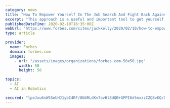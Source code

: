 ```yaml
---
category: news
title: "How To Empower Yourself In The Job Search And Fight Back Against The AI Robots"
excerpt: "This approach is a useful and important tool to get yourself in front of the right people. This strategy will help increase your chances of getting noticed, chosen for an interview and, ultimately, getting the job you want."
publishedDateTime: 2020-02-10T16:35:00Z
webUrl: "https://www.forbes.com/sites/jackkelly/2020/02/10/how-to-empower-yourself-in-the-job-search-and-fight-back-against-the-ai-robots/"
type: article

provider:
  name: Forbes
  domain: forbes.com
  images:
    - url: "/assets/images/organizations/forbes.com-50x50.jpg"
      width: 50
      height: 50

topics:
  - AI
  - AI in Robotics

secured: "lpeJxu6sWSSeUHJ1ybI4RF/8N4RLdKv7ovHl8dQB+GPPI6dSmxzzCZQ8vKQ/Gm2S294APtGNbVTwQOnWHZiGDTw3P2mnhjhz+lfCk2t9c1Cu0HSJaw+8Oxe6Dfwt8ROZV4sWjPti8bc/4wG+coBjnxDpCevC43pWW7Pl9HLvGM+yjcmb1RrDqxFCNlRf3zFm6RVGpI13/lzpL/GLcFAzWSk0qWpnNKekMeNZ2EcdV4WUYL6Cm4cWpbgrMztEz2S5x1AFPot4o5pcjF8rsfC2bD4ih14Sd8WyiO51KtE7krt8MJbkOvHRaOpnXmxsYUO8W/lhDP6D+Ti9/j4tNUVGN349jIjjrX2ya6IPS/OBL7Go55bKmslhcnjW0twZaGu+7Afdysnh9uOQfWOZ1Qjjb4GOSHXwOdps5WKapzqV+o7mC53zQVdlwoWmh7S+q7RCtkugNiwRyuQaAg5QprbdPSyGIBUZgRz7wVNpOvyyCw0=;WVgznu5oAE1U492qxwcatw=="
---
```


